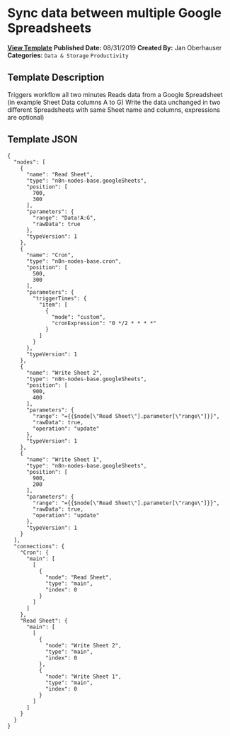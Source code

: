 # Sync data between multiple Google Spreadsheets

**[View Template](https://n8n.io/workflows/6-/)**  **Published Date:** 08/31/2019  **Created By:** Jan Oberhauser  **Categories:** `Data & Storage` `Productivity`  

## Template Description



Triggers workflow all two minutes
Reads data from a Google Spreadsheet (in example Sheet Data columns A to G)
Write the data unchanged in two different Spreadsheets with same Sheet name and columns, expressions are optional)

## Template JSON

```
{
  "nodes": [
    {
      "name": "Read Sheet",
      "type": "n8n-nodes-base.googleSheets",
      "position": [
        700,
        300
      ],
      "parameters": {
        "range": "Data!A:G",
        "rawData": true
      },
      "typeVersion": 1
    },
    {
      "name": "Cron",
      "type": "n8n-nodes-base.cron",
      "position": [
        500,
        300
      ],
      "parameters": {
        "triggerTimes": {
          "item": [
            {
              "mode": "custom",
              "cronExpression": "0 */2 * * * *"
            }
          ]
        }
      },
      "typeVersion": 1
    },
    {
      "name": "Write Sheet 2",
      "type": "n8n-nodes-base.googleSheets",
      "position": [
        900,
        400
      ],
      "parameters": {
        "range": "={{$node[\"Read Sheet\"].parameter[\"range\"]}}",
        "rawData": true,
        "operation": "update"
      },
      "typeVersion": 1
    },
    {
      "name": "Write Sheet 1",
      "type": "n8n-nodes-base.googleSheets",
      "position": [
        900,
        200
      ],
      "parameters": {
        "range": "={{$node[\"Read Sheet\"].parameter[\"range\"]}}",
        "rawData": true,
        "operation": "update"
      },
      "typeVersion": 1
    }
  ],
  "connections": {
    "Cron": {
      "main": [
        [
          {
            "node": "Read Sheet",
            "type": "main",
            "index": 0
          }
        ]
      ]
    },
    "Read Sheet": {
      "main": [
        [
          {
            "node": "Write Sheet 2",
            "type": "main",
            "index": 0
          },
          {
            "node": "Write Sheet 1",
            "type": "main",
            "index": 0
          }
        ]
      ]
    }
  }
}
```
